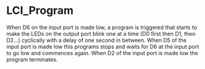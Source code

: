 # LCI_Program
When D6 on the input port is made low, a program is triggered that starts to make the LEDs on the output port blink one at a time (D0 first then D1, then D2...) cyclically with a delay of one second in between. When D5 of the input port is made low this programs stops and waits for D6 at the input port to go low and commences again. When D2 of the input port is made low the program terminates.
